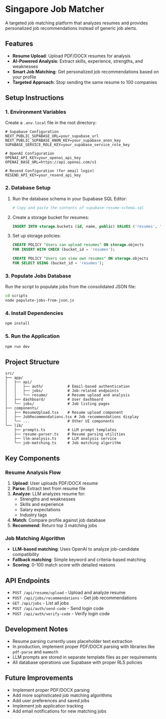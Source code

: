 # Singapore Job Matcher

A targeted job matching platform that analyzes resumes and provides personalized job recommendations instead of generic job alerts.

## Features

- **Resume Upload**: Upload PDF/DOCX resumes for analysis
- **AI-Powered Analysis**: Extract skills, experience, strengths, and weaknesses
- **Smart Job Matching**: Get personalized job recommendations based on your profile
- **Targeted Approach**: Stop sending the same resume to 100 companies

## Setup Instructions

### 1. Environment Variables

Create a `.env.local` file in the root directory:

```env
# Supabase Configuration
NEXT_PUBLIC_SUPABASE_URL=your_supabase_url
NEXT_PUBLIC_SUPABASE_ANON_KEY=your_supabase_anon_key
SUPABASE_SERVICE_ROLE_KEY=your_supabase_service_role_key

# OpenAI Configuration
OPENAI_API_KEY=your_openai_api_key
OPENAI_BASE_URL=https://api.openai.com/v1

# Resend Configuration (for email login)
RESEND_API_KEY=your_resend_api_key
```

### 2. Database Setup

1. Run the database schema in your Supabase SQL Editor:
   ```bash
   # Copy and paste the contents of supabase-resume-schema.sql
   ```

2. Create a storage bucket for resumes:
   ```sql
   INSERT INTO storage.buckets (id, name, public) VALUES ('resumes', 'resumes', false);
   ```

3. Set up storage policies:
   ```sql
   CREATE POLICY "Users can upload resumes" ON storage.objects
   FOR INSERT WITH CHECK (bucket_id = 'resumes');
   
   CREATE POLICY "Users can view own resumes" ON storage.objects
   FOR SELECT USING (bucket_id = 'resumes');
   ```

### 3. Populate Jobs Database

Run the script to populate jobs from the consolidated JSON file:

```bash
cd scripts
node populate-jobs-from-json.js
```

### 4. Install Dependencies

```bash
npm install
```

### 5. Run the Application

```bash
npm run dev
```

## Project Structure

```
src/
├── app/
│   ├── api/
│   │   ├── auth/           # Email-based authentication
│   │   ├── jobs/           # Job-related endpoints
│   │   └── resume/         # Resume upload and analysis
│   ├── dashboard/          # User dashboard
│   └── jobs/               # Job listing pages
├── components/
│   ├── ResumeUpload.tsx    # Resume upload component
│   ├── JobRecommendations.tsx # Job recommendations display
│   └── ...                 # Other UI components
└── lib/
    ├── prompts.ts          # LLM prompt templates
    ├── resume-parser.ts    # Resume parsing utilities
    ├── llm-analysis.ts     # LLM analysis service
    └── job-matching.ts     # Job matching algorithm
```

## Key Components

### Resume Analysis Flow

1. **Upload**: User uploads PDF/DOCX resume
2. **Parse**: Extract text from resume file
3. **Analyze**: LLM analyzes resume for:
   - Strengths and weaknesses
   - Skills and experience
   - Salary expectations
   - Industry tags
4. **Match**: Compare profile against job database
5. **Recommend**: Return top 3 matching jobs

### Job Matching Algorithm

- **LLM-based matching**: Uses OpenAI to analyze job-candidate compatibility
- **Fallback matching**: Simple keyword and criteria-based matching
- **Scoring**: 0-100 match score with detailed reasons

## API Endpoints

- `POST /api/resume/upload` - Upload and analyze resume
- `POST /api/jobs/recommendations` - Get job recommendations
- `GET /api/jobs` - List all jobs
- `POST /api/auth/send-code` - Send login code
- `POST /api/auth/verify-code` - Verify login code

## Development Notes

- Resume parsing currently uses placeholder text extraction
- In production, implement proper PDF/DOCX parsing with libraries like `pdf-parse` and `mammoth`
- LLM prompts are stored in separate template files as per requirements
- All database operations use Supabase with proper RLS policies

## Future Improvements

- Implement proper PDF/DOCX parsing
- Add more sophisticated job matching algorithms
- Add user preferences and saved jobs
- Implement job application tracking
- Add email notifications for new matching jobs